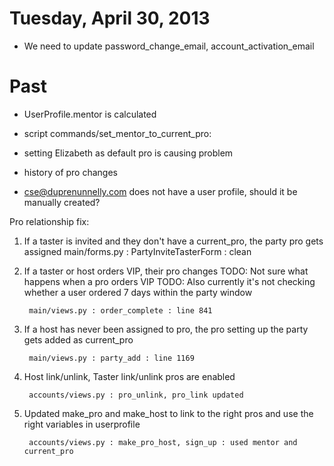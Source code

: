 # Tuesday, April 30, 2013

- We need to update password_change_email, account_activation_email


# Past

- UserProfile.mentor is calculated

- script commands/set_mentor_to_current_pro: 

- setting Elizabeth as default pro is causing problem

- history of pro changes

- cse@duprenunnelly.com does not have a user profile, should it be manually created?


Pro relationship fix:

1. If a taster is invited and they don't have a current_pro, the party pro gets assigned 
		main/forms.py : PartyInviteTasterForm : clean

2. If a taster or host orders VIP, their pro changes
	TODO: Not sure what happens when a pro orders VIP
	TODO: Also currently it's not checking whether a user ordered 7 days within the party window

		main/views.py : order_complete : line 841

3. If a host has never been assigned to pro, the pro setting up the party gets added as current_pro

		main/views.py : party_add : line 1169

4. Host link/unlink, Taster link/unlink pros are enabled

		accounts/views.py : pro_unlink, pro_link updated

5. Updated make_pro and make_host to link to the right pros and use the right variables in userprofile
		
		accounts/views.py : make_pro_host, sign_up : used mentor and current_pro